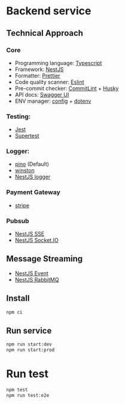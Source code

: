 # Backend service

## Technical Approach

### Core

- Programming language: [Typescript](https://www.typescriptlang.org/)
- Framework: [NestJS](https://nestjs.com/)
- Formatter: [Prettier](https://prettier.io/)
- Code quality scanner: [Eslint](https://eslint.org/)
- Pre-commit checker: [CommitLint](https://commitlint.js.org/) + [Husky](https://typicode.github.io/husky/)
- API docs: [Swagger UI](https://swagger.io/tools/swagger-ui/)
- ENV manager: [config](https://github.com/node-config/node-config) + [dotenv](https://github.com/motdotla/dotenv)

### Testing:

- [Jest](https://jestjs.io/)
- [Supertest](https://github.com/ladjs/supertest)

### Logger:

- [pino](https://getpino.io/#/) (Default)
- [winston](https://github.com/winstonjs/winston)
- [NestJS logger](https://docs.nestjs.com/techniques/logger#extend-built-in-logger)

### Payment Gateway

- [stripe](https://stripe.com/)

### Pubsub

- [NestJS SSE](https://docs.nestjs.com/techniques/server-sent-events)
- [NestJS Socket.IO](https://docs.nestjs.com/websockets/gateways)

## Message Streaming

- [NestJS Event](https://docs.nestjs.com/techniques/events)
- [NestJS RabbitMQ](https://docs.nestjs.com/microservices/rabbitmq)

## Install

```bash
npm ci
```

## Run service

```bash
npm run start:dev
npm run start:prod
```

# Run test

```bash
npm test
npm run test:e2e
```
